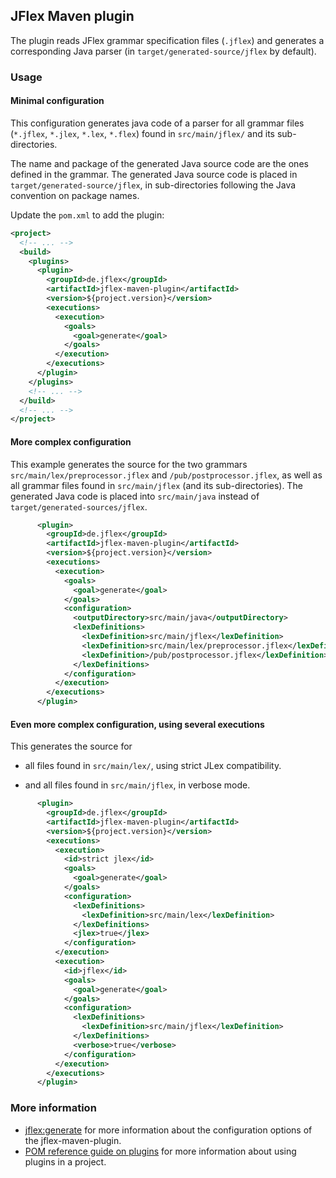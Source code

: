 <!--
  Copyright 2023, Gerwin Klein, Régis Décamps, Steve Rowe
  SPDX-License-Identifier: CC-BY-SA-4.0
-->

## JFlex Maven plugin

The plugin reads JFlex grammar specification files (`.jflex`) and
generates a corresponding Java parser
(in `target/generated-source/jflex` by default).

### Usage

#### Minimal configuration

This configuration generates java code of a parser
for all grammar files (`*.jflex`, `*.jlex`, `*.lex`, `*.flex`)
found in  `src/main/jflex/` and its sub-directories.

The name and package of the generated Java source code are the ones defined in
the grammar.
The generated Java source code is placed in `target/generated-source/jflex`,
in sub-directories following the Java convention on package names.


Update the `pom.xml` to add the plugin:

```xml
<project>
  <!-- ... -->
  <build>
    <plugins>
      <plugin>
        <groupId>de.jflex</groupId>
        <artifactId>jflex-maven-plugin</artifactId>
        <version>${project.version}</version>
        <executions>
          <execution>
            <goals>
              <goal>generate</goal>
            </goals>
          </execution>
        </executions>
      </plugin>
    </plugins>
    <!-- ... -->
  </build>
  <!-- ... -->
</project>
```

#### More complex configuration

This example generates the source for the two grammars
`src/main/lex/preprocessor.jflex` and `/pub/postprocessor.jflex`,
as well as all grammar files found in  `src/main/jflex` (and its sub-directories).
The generated Java code is placed into `src/main/java` instead of
`target/generated-sources/jflex`.

```xml
      <plugin>
        <groupId>de.jflex</groupId>
        <artifactId>jflex-maven-plugin</artifactId>
        <version>${project.version}</version>
        <executions>
          <execution>
            <goals>
              <goal>generate</goal>
            </goals>
            <configuration>
              <outputDirectory>src/main/java</outputDirectory>
              <lexDefinitions>
                <lexDefinition>src/main/jflex</lexDefinition>
                <lexDefinition>src/main/lex/preprocessor.jflex</lexDefinition>
                <lexDefinition>/pub/postprocessor.jflex</lexDefinition>
              </lexDefinitions>
            </configuration>
          </execution>
        </executions>
      </plugin>
```

#### Even more complex configuration, using several executions

This generates the source for

* all files found in
`src/main/lex/`, using strict JLex compatibility.

* and all files found in
 `src/main/jflex`, in verbose mode.

```xml
      <plugin>
        <groupId>de.jflex</groupId>
        <artifactId>jflex-maven-plugin</artifactId>
        <version>${project.version}</version>
        <executions>
          <execution>
            <id>strict jlex</id>
            <goals>
              <goal>generate</goal>
            </goals>
            <configuration>
              <lexDefinitions>
                <lexDefinition>src/main/lex</lexDefinition>
              </lexDefinitions>
              <jlex>true</jlex>
            </configuration>
          </execution>
          <execution>
            <id>jflex</id>
            <goals>
              <goal>generate</goal>
            </goals>
            <configuration>
              <lexDefinitions>
                <lexDefinition>src/main/jflex</lexDefinition>
              </lexDefinitions>
              <verbose>true</verbose>
            </configuration>
          </execution>
        </executions>
      </plugin>
```


### More information

* [jflex:generate](https://jflex-de.github.io/jflex-web/jflex-maven-plugin/generate-mojo.html)
  for more information about the configuration options of the
  jflex-maven-plugin.
* [POM reference guide on plugins](http://maven.apache.org/pom.html#Plugins)
  for more information about using plugins in a project.

